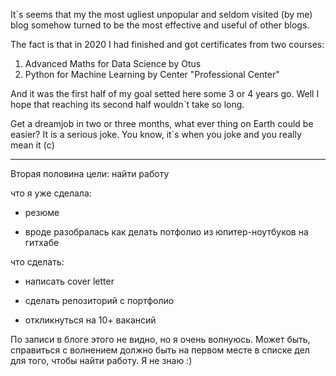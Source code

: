 It`s seems that my the most ugliest unpopular and seldom visited (by me) blog somehow turned to be the most effective and useful of other blogs. 

The fact is that in 2020 I had finished and got certificates from two courses: 
1) Advanced Maths for Data Science  by Otus
2) Python for Machine Learning by Center "Professional Center"

And it was the first half of my goal setted here some 3 or 4 years go.
Well I hope that reaching its second half wouldn`t take so long. 

Get a dreamjob in two or three months, what ever thing on Earth could be easier? 
It is a serious joke. You know, it`s when you joke and you really mean it (с) 

---

Вторая половина цели: найти работу

что я уже сделала: 

* резюме

* вроде разобралась как делать потфолио из юпитер-ноутбуков на гитхабе

что сделать:

* написать cover letter

* сделать репозиторий с портфолио

* откликнуться на 10+ вакансий

По записи в блоге этого не видно, но я очень волнуюсь. Может быть, справиться с волнением должно быть на первом месте в списке дел для того, чтобы найти работу.
Я не знаю :)
